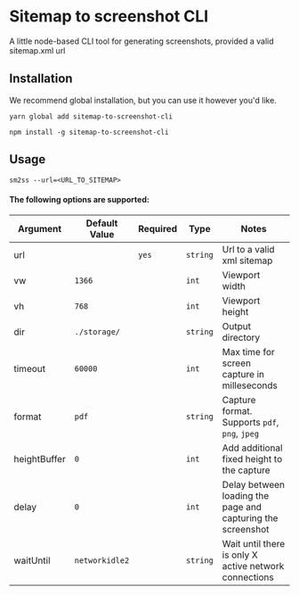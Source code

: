 # Sitemap to screenshot CLI

A little node-based CLI tool for generating screenshots, provided a valid sitemap.xml url

## Installation
We recommend global installation, but you can use it however you'd like.

```
yarn global add sitemap-to-screenshot-cli
```

```
npm install -g sitemap-to-screenshot-cli
```

## Usage

```
sm2ss --url=<URL_TO_SITEMAP>
```

#### The following options are supported:

|Argument|Default Value|Required|Type|Notes|
|--------|-------------|--------|----|-----|
|url||`yes`|`string`|Url to a valid xml sitemap|
|vw|`1366`||`int`|Viewport width|
|vh|`768`||`int`|Viewport height|
|dir|`./storage/`||`string`|Output directory|
|timeout|`60000`||`int`|Max time for screen capture in milleseconds|
|format|`pdf`||`string`|Capture format. Supports `pdf`, `png`, `jpeg`|
|heightBuffer|`0`||`int`|Add additional fixed height to the capture|
|delay|`0`||`int`|Delay between loading the page and capturing the screenshot|
|waitUntil|`networkidle2`||`string`|Wait until there is only X active network connections|
